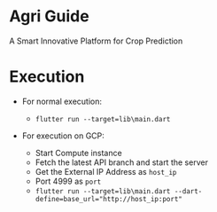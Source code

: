 # Agri Guide

A Smart Innovative Platform for Crop Prediction

# Execution

* For normal execution: 
  - `flutter run --target=lib\main.dart`

* For execution on GCP:
  - Start Compute instance
  - Fetch the latest API branch and start the server
  - Get the External IP Address as `host_ip`
  - Port 4999 as `port`
  - `flutter run --target=lib\main.dart --dart-define=base_url="http://host_ip:port"`
